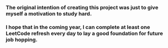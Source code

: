 ### The original intention of creating this project was just to give myself a motivation to study hard. <br/>
### I hope that in the coming year, I can complete at least one LeetCode refresh every day to lay a good foundation for future job hopping.